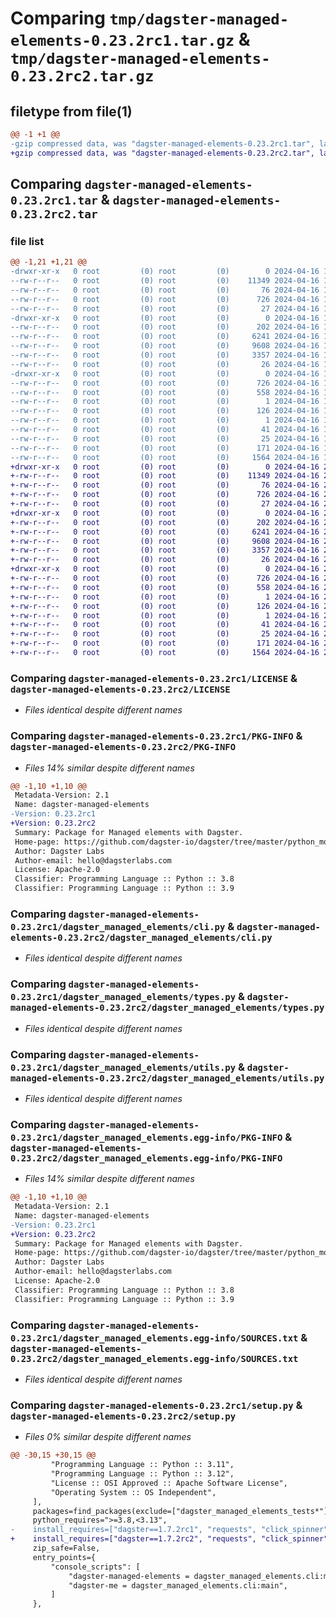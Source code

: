 # Comparing `tmp/dagster-managed-elements-0.23.2rc1.tar.gz` & `tmp/dagster-managed-elements-0.23.2rc2.tar.gz`

## filetype from file(1)

```diff
@@ -1 +1 @@
-gzip compressed data, was "dagster-managed-elements-0.23.2rc1.tar", last modified: Tue Apr 16 17:57:39 2024, max compression
+gzip compressed data, was "dagster-managed-elements-0.23.2rc2.tar", last modified: Tue Apr 16 20:39:33 2024, max compression
```

## Comparing `dagster-managed-elements-0.23.2rc1.tar` & `dagster-managed-elements-0.23.2rc2.tar`

### file list

```diff
@@ -1,21 +1,21 @@
-drwxr-xr-x   0 root         (0) root         (0)        0 2024-04-16 17:57:39.511968 dagster-managed-elements-0.23.2rc1/
--rw-r--r--   0 root         (0) root         (0)    11349 2024-04-16 17:50:34.000000 dagster-managed-elements-0.23.2rc1/LICENSE
--rw-r--r--   0 root         (0) root         (0)       76 2024-04-16 17:50:34.000000 dagster-managed-elements-0.23.2rc1/MANIFEST.in
--rw-r--r--   0 root         (0) root         (0)      726 2024-04-16 17:57:39.511968 dagster-managed-elements-0.23.2rc1/PKG-INFO
--rw-r--r--   0 root         (0) root         (0)       27 2024-04-16 17:50:34.000000 dagster-managed-elements-0.23.2rc1/README.md
-drwxr-xr-x   0 root         (0) root         (0)        0 2024-04-16 17:57:39.511968 dagster-managed-elements-0.23.2rc1/dagster_managed_elements/
--rw-r--r--   0 root         (0) root         (0)      202 2024-04-16 17:50:34.000000 dagster-managed-elements-0.23.2rc1/dagster_managed_elements/__init__.py
--rw-r--r--   0 root         (0) root         (0)     6241 2024-04-16 17:50:34.000000 dagster-managed-elements-0.23.2rc1/dagster_managed_elements/cli.py
--rw-r--r--   0 root         (0) root         (0)     9608 2024-04-16 17:50:34.000000 dagster-managed-elements-0.23.2rc1/dagster_managed_elements/types.py
--rw-r--r--   0 root         (0) root         (0)     3357 2024-04-16 17:50:34.000000 dagster-managed-elements-0.23.2rc1/dagster_managed_elements/utils.py
--rw-r--r--   0 root         (0) root         (0)       26 2024-04-16 17:50:34.000000 dagster-managed-elements-0.23.2rc1/dagster_managed_elements/version.py
-drwxr-xr-x   0 root         (0) root         (0)        0 2024-04-16 17:57:39.511968 dagster-managed-elements-0.23.2rc1/dagster_managed_elements.egg-info/
--rw-r--r--   0 root         (0) root         (0)      726 2024-04-16 17:57:39.000000 dagster-managed-elements-0.23.2rc1/dagster_managed_elements.egg-info/PKG-INFO
--rw-r--r--   0 root         (0) root         (0)      558 2024-04-16 17:57:39.000000 dagster-managed-elements-0.23.2rc1/dagster_managed_elements.egg-info/SOURCES.txt
--rw-r--r--   0 root         (0) root         (0)        1 2024-04-16 17:57:39.000000 dagster-managed-elements-0.23.2rc1/dagster_managed_elements.egg-info/dependency_links.txt
--rw-r--r--   0 root         (0) root         (0)      126 2024-04-16 17:57:39.000000 dagster-managed-elements-0.23.2rc1/dagster_managed_elements.egg-info/entry_points.txt
--rw-r--r--   0 root         (0) root         (0)        1 2024-04-16 17:57:39.000000 dagster-managed-elements-0.23.2rc1/dagster_managed_elements.egg-info/not-zip-safe
--rw-r--r--   0 root         (0) root         (0)       41 2024-04-16 17:57:39.000000 dagster-managed-elements-0.23.2rc1/dagster_managed_elements.egg-info/requires.txt
--rw-r--r--   0 root         (0) root         (0)       25 2024-04-16 17:57:39.000000 dagster-managed-elements-0.23.2rc1/dagster_managed_elements.egg-info/top_level.txt
--rw-r--r--   0 root         (0) root         (0)      171 2024-04-16 17:57:39.515968 dagster-managed-elements-0.23.2rc1/setup.cfg
--rw-r--r--   0 root         (0) root         (0)     1564 2024-04-16 17:50:34.000000 dagster-managed-elements-0.23.2rc1/setup.py
+drwxr-xr-x   0 root         (0) root         (0)        0 2024-04-16 20:39:33.052468 dagster-managed-elements-0.23.2rc2/
+-rw-r--r--   0 root         (0) root         (0)    11349 2024-04-16 20:26:55.000000 dagster-managed-elements-0.23.2rc2/LICENSE
+-rw-r--r--   0 root         (0) root         (0)       76 2024-04-16 20:26:55.000000 dagster-managed-elements-0.23.2rc2/MANIFEST.in
+-rw-r--r--   0 root         (0) root         (0)      726 2024-04-16 20:39:33.052468 dagster-managed-elements-0.23.2rc2/PKG-INFO
+-rw-r--r--   0 root         (0) root         (0)       27 2024-04-16 20:26:55.000000 dagster-managed-elements-0.23.2rc2/README.md
+drwxr-xr-x   0 root         (0) root         (0)        0 2024-04-16 20:39:33.048468 dagster-managed-elements-0.23.2rc2/dagster_managed_elements/
+-rw-r--r--   0 root         (0) root         (0)      202 2024-04-16 20:26:55.000000 dagster-managed-elements-0.23.2rc2/dagster_managed_elements/__init__.py
+-rw-r--r--   0 root         (0) root         (0)     6241 2024-04-16 20:26:55.000000 dagster-managed-elements-0.23.2rc2/dagster_managed_elements/cli.py
+-rw-r--r--   0 root         (0) root         (0)     9608 2024-04-16 20:26:55.000000 dagster-managed-elements-0.23.2rc2/dagster_managed_elements/types.py
+-rw-r--r--   0 root         (0) root         (0)     3357 2024-04-16 20:26:55.000000 dagster-managed-elements-0.23.2rc2/dagster_managed_elements/utils.py
+-rw-r--r--   0 root         (0) root         (0)       26 2024-04-16 20:26:55.000000 dagster-managed-elements-0.23.2rc2/dagster_managed_elements/version.py
+drwxr-xr-x   0 root         (0) root         (0)        0 2024-04-16 20:39:33.052468 dagster-managed-elements-0.23.2rc2/dagster_managed_elements.egg-info/
+-rw-r--r--   0 root         (0) root         (0)      726 2024-04-16 20:39:32.000000 dagster-managed-elements-0.23.2rc2/dagster_managed_elements.egg-info/PKG-INFO
+-rw-r--r--   0 root         (0) root         (0)      558 2024-04-16 20:39:32.000000 dagster-managed-elements-0.23.2rc2/dagster_managed_elements.egg-info/SOURCES.txt
+-rw-r--r--   0 root         (0) root         (0)        1 2024-04-16 20:39:32.000000 dagster-managed-elements-0.23.2rc2/dagster_managed_elements.egg-info/dependency_links.txt
+-rw-r--r--   0 root         (0) root         (0)      126 2024-04-16 20:39:32.000000 dagster-managed-elements-0.23.2rc2/dagster_managed_elements.egg-info/entry_points.txt
+-rw-r--r--   0 root         (0) root         (0)        1 2024-04-16 20:39:32.000000 dagster-managed-elements-0.23.2rc2/dagster_managed_elements.egg-info/not-zip-safe
+-rw-r--r--   0 root         (0) root         (0)       41 2024-04-16 20:39:32.000000 dagster-managed-elements-0.23.2rc2/dagster_managed_elements.egg-info/requires.txt
+-rw-r--r--   0 root         (0) root         (0)       25 2024-04-16 20:39:32.000000 dagster-managed-elements-0.23.2rc2/dagster_managed_elements.egg-info/top_level.txt
+-rw-r--r--   0 root         (0) root         (0)      171 2024-04-16 20:39:33.052468 dagster-managed-elements-0.23.2rc2/setup.cfg
+-rw-r--r--   0 root         (0) root         (0)     1564 2024-04-16 20:26:55.000000 dagster-managed-elements-0.23.2rc2/setup.py
```

### Comparing `dagster-managed-elements-0.23.2rc1/LICENSE` & `dagster-managed-elements-0.23.2rc2/LICENSE`

 * *Files identical despite different names*

### Comparing `dagster-managed-elements-0.23.2rc1/PKG-INFO` & `dagster-managed-elements-0.23.2rc2/PKG-INFO`

 * *Files 14% similar despite different names*

```diff
@@ -1,10 +1,10 @@
 Metadata-Version: 2.1
 Name: dagster-managed-elements
-Version: 0.23.2rc1
+Version: 0.23.2rc2
 Summary: Package for Managed elements with Dagster.
 Home-page: https://github.com/dagster-io/dagster/tree/master/python_modules/libraries/dagster-managed-elements
 Author: Dagster Labs
 Author-email: hello@dagsterlabs.com
 License: Apache-2.0
 Classifier: Programming Language :: Python :: 3.8
 Classifier: Programming Language :: Python :: 3.9
```

### Comparing `dagster-managed-elements-0.23.2rc1/dagster_managed_elements/cli.py` & `dagster-managed-elements-0.23.2rc2/dagster_managed_elements/cli.py`

 * *Files identical despite different names*

### Comparing `dagster-managed-elements-0.23.2rc1/dagster_managed_elements/types.py` & `dagster-managed-elements-0.23.2rc2/dagster_managed_elements/types.py`

 * *Files identical despite different names*

### Comparing `dagster-managed-elements-0.23.2rc1/dagster_managed_elements/utils.py` & `dagster-managed-elements-0.23.2rc2/dagster_managed_elements/utils.py`

 * *Files identical despite different names*

### Comparing `dagster-managed-elements-0.23.2rc1/dagster_managed_elements.egg-info/PKG-INFO` & `dagster-managed-elements-0.23.2rc2/dagster_managed_elements.egg-info/PKG-INFO`

 * *Files 14% similar despite different names*

```diff
@@ -1,10 +1,10 @@
 Metadata-Version: 2.1
 Name: dagster-managed-elements
-Version: 0.23.2rc1
+Version: 0.23.2rc2
 Summary: Package for Managed elements with Dagster.
 Home-page: https://github.com/dagster-io/dagster/tree/master/python_modules/libraries/dagster-managed-elements
 Author: Dagster Labs
 Author-email: hello@dagsterlabs.com
 License: Apache-2.0
 Classifier: Programming Language :: Python :: 3.8
 Classifier: Programming Language :: Python :: 3.9
```

### Comparing `dagster-managed-elements-0.23.2rc1/dagster_managed_elements.egg-info/SOURCES.txt` & `dagster-managed-elements-0.23.2rc2/dagster_managed_elements.egg-info/SOURCES.txt`

 * *Files identical despite different names*

### Comparing `dagster-managed-elements-0.23.2rc1/setup.py` & `dagster-managed-elements-0.23.2rc2/setup.py`

 * *Files 0% similar despite different names*

```diff
@@ -30,15 +30,15 @@
         "Programming Language :: Python :: 3.11",
         "Programming Language :: Python :: 3.12",
         "License :: OSI Approved :: Apache Software License",
         "Operating System :: OS Independent",
     ],
     packages=find_packages(exclude=["dagster_managed_elements_tests*"]),
     python_requires=">=3.8,<3.13",
-    install_requires=["dagster==1.7.2rc1", "requests", "click_spinner"],
+    install_requires=["dagster==1.7.2rc2", "requests", "click_spinner"],
     zip_safe=False,
     entry_points={
         "console_scripts": [
             "dagster-managed-elements = dagster_managed_elements.cli:main",
             "dagster-me = dagster_managed_elements.cli:main",
         ]
     },
```

